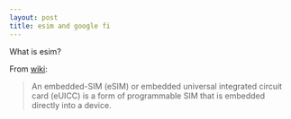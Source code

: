 ```yaml
---
layout: post
title: esim and google fi
---
```


What is esim?

From [wiki](https://en.wikipedia.org/wiki/SIM_card#Embedded-SIM):

> An embedded-SIM (eSIM) or embedded universal integrated circuit card (eUICC) is a form of programmable SIM that is embedded directly into a device.
